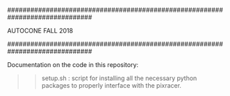 ##############################################################################

AUTOCONE FALL 2018

##############################################################################

Documentation on the code in this repository:

>>setup.sh : 	script for installing all the necessary python packages to
		properly interface with the pixracer. 

>>

